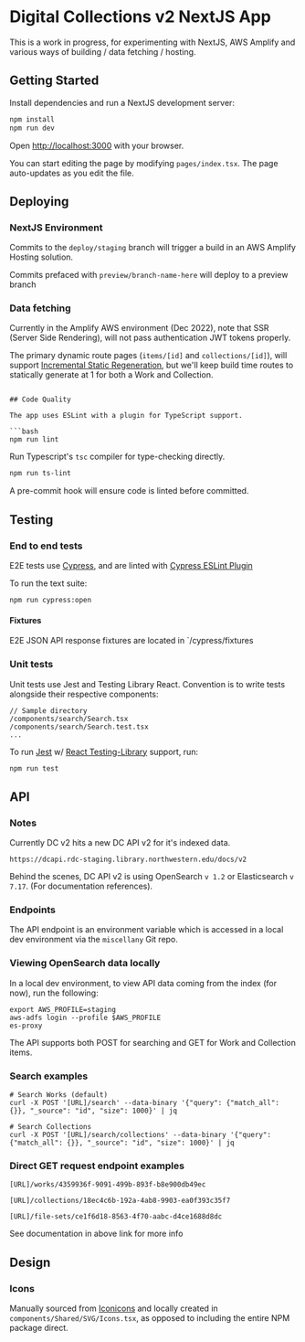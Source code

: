 # Digital Collections v2 NextJS App

This is a work in progress, for experimenting with NextJS, AWS Amplify and various ways of building / data fetching / hosting.

## Getting Started

Install dependencies and run a NextJS development server:

```bash
npm install
npm run dev
```

Open [http://localhost:3000](http://localhost:3000) with your browser.

You can start editing the page by modifying `pages/index.tsx`. The page auto-updates as you edit the file.

## Deploying

### NextJS Environment

Commits to the `deploy/staging` branch will trigger a build in an AWS Amplify Hosting solution.

Commits prefaced with `preview/branch-name-here` will deploy to a preview branch

### Data fetching

Currently in the Amplify AWS environment (Dec 2022), note that SSR (Server Side Rendering), will not pass authentication JWT tokens properly.

The primary dynamic route pages (`items/[id]` and `collections/[id]`), will support [Incremental Static Regeneration](https://nextjs.org/docs/basic-features/data-fetching/incremental-static-regeneration), but we'll keep build time routes to statically generate at 1 for both a Work and Collection.

````

## Code Quality

The app uses ESLint with a plugin for TypeScript support.

```bash
npm run lint
````

Run Typescript's `tsc` compiler for type-checking directly.

```bash
npm run ts-lint
```

A pre-commit hook will ensure code is linted before committed.

## Testing

### End to end tests

E2E tests use [Cypress](https://docs.cypress.io/), and are linted with [Cypress ESLint Plugin](https://github.com/cypress-io/eslint-plugin-cypress)

To run the text suite:

```
npm run cypress:open
```

#### Fixtures

E2E JSON API response fixtures are located in `/cypress/fixtures

### Unit tests

Unit tests use Jest and Testing Library React. Convention is to write tests alongside their respective components:

```
// Sample directory
/components/search/Search.tsx
/components/search/Search.test.tsx
...
```

To run [Jest](https://jestjs.io/) w/ [React Testing-Library](https://testing-library.com/docs/react-testing-library/intro/) support, run:

```bash
npm run test
```

## API

### Notes

Currently DC v2 hits a new DC API v2 for it's indexed data.

`https://dcapi.rdc-staging.library.northwestern.edu/docs/v2`

Behind the scenes, DC API v2 is using OpenSearch `v 1.2` or Elasticsearch `v 7.17`. (For documentation references).

### Endpoints

The API endpoint is an environment variable which is accessed in a local dev environment via the `miscellany` Git repo.

### Viewing OpenSearch data locally

In a local dev environment, to view API data coming from the index (for now), run the following:

```
export AWS_PROFILE=staging
aws-adfs login --profile $AWS_PROFILE
es-proxy
```

The API supports both POST for searching and GET for Work and Collection items.

### Search examples

```
# Search Works (default)
curl -X POST '[URL]/search' --data-binary '{"query": {"match_all": {}}, "_source": "id", "size": 1000}' | jq

# Search Collections
curl -X POST '[URL]/search/collections' --data-binary '{"query": {"match_all": {}}, "_source": "id", "size": 1000}' | jq
```

### Direct GET request endpoint examples

```
[URL]/works/4359936f-9091-499b-893f-b8e900db49ec

[URL]/collections/18ec4c6b-192a-4ab8-9903-ea0f393c35f7

[URL]/file-sets/ce1f6d18-8563-4f70-aabc-d4ce1688d8dc
```

See documentation in above link for more info

## Design

### Icons

Manually sourced from [Iconicons](https://ionic.io/ionicons) and locally created in `components/Shared/SVG/Icons.tsx`, as opposed to including the entire NPM package direct.
